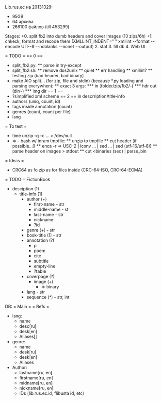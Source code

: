 Lib.rus.ec на 20131029:
* 95GB
* 64 архива
* 266100 файлов (till 453299)

Stages:
+0. split fb2 into dumb headers and cover images (10 zips/6h)
+1. chkeck, format and recode them (XMLLINT_INDENT=" " xmllint --format --encode UTF-8 --noblanks --nonet --output)
 2. stat
 3. fill db
 4. Web UI

= TODO =
== 0 ==
* split_fb2.py:
** parse in try-except
* split_fb2.sh:
** remove dos2unix
** quiet
** err handling
** xmllint?
** testing zip (bad header, bad binary)
* make AIO split... (for zip, file and stdin) (because *.py loading and parsing everywhen):
** exact 3 args:
*** in (folder/zip/fb2/-)
*** hdr out (dir/-)
*** img dir
== 1 ==
* ?simplified xml scheme
== 2 ==
in descrription/title-info
* authors (uniq, count, id)
* tags inside annotation (count)
* genres (count, count per file)
* lang

= To test =
* time unzip -q -c ... > /dev/null
* => - bash w/ inram tmpfile:
** unzip to tmpfile
** cut header (if possible...0
** enca -r <file> => USC-2 | iconv ... | sed ... | sed (utf-16/utf-8))
** parse header on images > stdout
** cut <binaries (sed) | parse_bin

= Ideas =
* CRC64 as fo zip as for files inside (CRC-64-ISO, CRC-64-ECMA)

= TODO =
FictionBook
- desciption (1)
  - title-info (1)
    - author (+)
      - first-name - str
      - middle-name - st
      - last-name - str
      - nickname
      - ?id
    - genre (+) - str
    - book-title (1) - str
    - annotation (?)
      - p
      - poem
      - cite
      - subtitle
      - empty-line
      - ?table
    - coverpage (?)
      - image (+)
        - => binary
    - lang - str
    - sequence (*) - str, int

DB:
= Main =
= Refs =
* lang:
    * name
    * desc[ru]
    * desk[en]
    * Aliases[]
* genre:
    * name
    * desk[ru]
    * desk[en]
    * Aliases
* Author:
    * lastname[ru, en]
    * firstname[ru, en]
    * midname[ru, en]
    * nickname[ru, en]
    * IDs (lib.rus.ec.id, flibusta id, etc)
